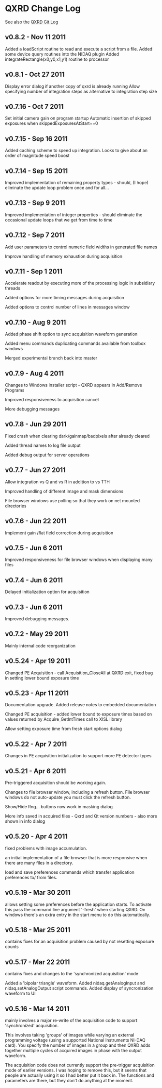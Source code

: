 # QXRD Change Log
See also the [QXRD Git Log](http://qxrd.git.sourceforge.net/git/gitweb.cgi?p=qxrd/qxrd;a=shortlog)

## v0.8.2 - Nov 11 2011
Added a loadScript routine to read and execute a script from a file.
Added some device query routines into the NIDAQ plugin
Added integrateRectangle(x0,y0,x1,y1) routine to processor

## v0.8.1 - Oct 27 2011
Display error dialog if another copy of qxrd is already running
Allow specifying number of integration steps as alternative to integration step size

## v0.7.16 - Oct 7 2011
Set initial camera gain on program startup
Automatic insertion of skipped exposures when skippedExposuresAtStart==0

## v0.7.15 - Sep 16 2011
Added caching scheme to speed up integration.  Looks to give about an order of
magnitude speed boost

## v0.7.14 - Sep 15 2011
Improved implementation of remaining property types - should, (I hope) eliminate
the update loop problem once and for all...

## v0.7.13 - Sep 9 2011
Improved implementation of integer properties - should eliminate the occasional
update loops that we get from time to time

## v0.7.12 - Sep 7 2011
Add user parameters to control numeric field widths in generated file names

Improve handling of memory exhaustion during acquisition

## v0.7.11 - Sep 1 2011
Accelerate readout by executing more of the processing logic in subsidiary threads

Added options for more timing messages during acquisition

Added options to control number of lines in messages window

## v0.7.10 - Aug 9 2011
Added phase shift option to sync acquisition waveform generation

Added menu commands duplicating commands available from toolbox windows

Merged experimental branch back into master

## v0.7.9 - Aug 4 2011
Changes to Windows installer script - QXRD appears in Add/Remove Programs

Improved responsiveness to acquisition cancel

More debugging messages

## v0.7.8 - Jun 29 2011
Fixed crash when clearing dark/gainmap/badpixels after already cleared

Added thread names to log file output

Added debug output for server operations

## v0.7.7 - Jun 27 2011
Allow integration vs Q and vs R in addition to vs TTH

Improved handling of different image and mask dimensions

File browser windows use polling so that they work on net mounted directories

## v0.7.6 - Jun 22 2011
Implement gain /flat field correction during acquisition

## v0.7.5 - Jun 6 2011
Improved responsiveness for file browser windows when displaying many files

## v0.7.4 - Jun 6 2011
Delayed initialization option for acquisition

## v0.7.3 - Jun 6 2011
Improved debugging messages.

## v0.7.2 - May 29 2011
Mainly internal code reorganization

## v0.5.24 - Apr 19 2011
Changed PE Acquisition - call Acquisition_CloseAll at QXRD exit, fixed bug in
setting lower bound exposure time

## v0.5.23 - Apr 11 2011
Documentation upgrade. Added release notes to embedded documentation

Changed PE acquisition - added lower bound to exposure times based on values
returned by Acquire_GetIntTimes call to XISL library

Allow setting exposure time from fresh start options dialog

## v0.5.22 - Apr 7 2011
Changes in PE acquisition initialization to support more PE detector types

## v0.5.21 - Apr 6 2011
Pre-triggered acquisition should be working again.

Changes to file browser window, including a refresh button. File browser
windows do not auto-update you must click the refresh button.

Show/Hide Rng... buttons now work in masking dialog

More info saved in acquired files - Qxrd and Qt version numbers - also more
shown in info dialog

## v0.5.20 - Apr 4 2011
fixed problems with image accumulation.

an initial implementation of a file browser that is more responsive when there
are many files in a directory.

load and save preferences commands which transfer application preferences to/
from files.

## v0.5.19 - Mar 30 2011
allows setting some preferences before the application starts. To activate this
pass the command line argument '-fresh' when starting QXRD. On windows there's
an extra entry in the start menu to do this automatically.

## v0.5.18 - Mar 25 2011
contains fixes for an acquisition problem caused by not resetting exposure
counts

## v0.5.17 - Mar 22 2011
contains fixes and changes to the 'synchronized acquisition' mode

Added a 'bipolar triangle' waveform. Added nidaq.getAnalogInput and
nidaq.setAnalogOutput script commands. Added display of syncronization waveform
to UI

## v0.5.16 - Mar 14 2011
mainly involves a major re-write of the acquisition code to support
'synchronized' acquisition.

This involves taking 'groups' of images while varying an external programming
voltage (using a supported National Instruments NI-DAQ card). You specify the
number of images in a group and then QXRD adds together multiple cycles of
acquired images in phase with the output waveform.

The acquisition code does not currently support the pre-trigger acquisition
mode of earlier versions. I was hoping to remove this, but it seems that people
are actually using it so I had better put it back in. The functions and
parameters are there, but they don't do anything at the moment.

